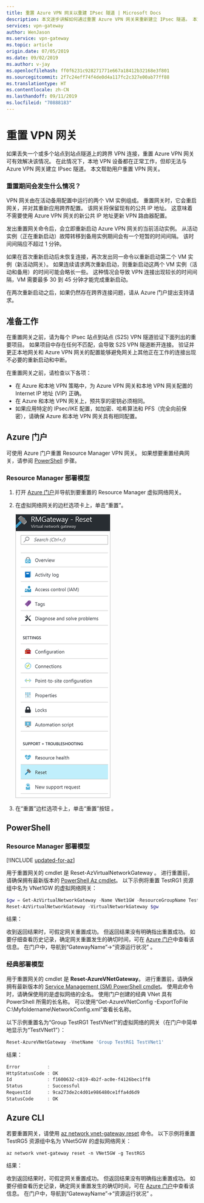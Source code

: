 ```yaml
---
title: 重置 Azure VPN 网关以重建 IPsec 隧道 | Microsoft Docs
description: 本文逐步讲解如何通过重置 Azure VPN 网关来重新建立 IPsec 隧道。 本文适用于经典和 Resource Manager 部署模型中的 VPN 网关。
services: vpn-gateway
author: WenJason
ms.service: vpn-gateway
ms.topic: article
origin.date: 07/05/2019
ms.date: 09/02/2019
ms.author: v-jay
ms.openlocfilehash: ff0f6231c928271771e667a18412b32168e3f801
ms.sourcegitcommit: 2f7c24eff74f4de0d4a117fc2c327e00ab77ff88
ms.translationtype: HT
ms.contentlocale: zh-CN
ms.lasthandoff: 09/11/2019
ms.locfileid: "70888183"
---
```

# <a name="reset-a-vpn-gateway"></a>重置 VPN 网关

如果丢失一个或多个站点到站点隧道上的跨界 VPN 连接，重置 Azure VPN 网关可有效解决该情况。 在此情况下，本地 VPN 设备都在正常工作，但却无法与 Azure VPN 网关建立 IPsec 隧道。 本文帮助用户重置 VPN 网关。

### <a name="what-happens-during-a-reset"></a>重置期间会发生什么情况？

VPN 网关由在活动备用配置中运行的两个 VM 实例组成。 重置网关时，它会重启网关，并对其重新应用跨界配置。 该网关将保留现有的公共 IP 地址。 这意味着不需要使用 Azure VPN 网关的新公共 IP 地址更新 VPN 路由器配置。

发出重置网关命令后，会立即重新启动 Azure VPN 网关的当前活动实例。 从活动实例（正在重新启动）故障转移到备用实例期间会有一个短暂的时间间隔。 该时间间隔应不超过 1 分钟。

如果在首次重新启动后未恢复连接，再次发出同一命令以重新启动第二个 VM 实例（新活动网关）。 如果连续请求两次重新启动，则重新启动这两个 VM 实例（活动和备用）的时间可能会略长一些。 这种情况会导致 VPN 连接出现较长的时间间隔，VM 需要最多 30 到 45 分钟才能完成重新启动。

在两次重新启动之后，如果仍然存在跨界连接问题，请从 Azure 门户提出支持请求。

## <a name="before"></a>准备工作

在重置网关之前，请为每个 IPsec 站点到站点 (S2S) VPN 隧道验证下面列出的重要项目。 如果项目中存在任何不匹配，会导致 S2S VPN 隧道断开连接。 验证并更正本地网关和 Azure VPN 网关的配置能够避免网关上其他正在工作的连接出现不必要的重新启动和中断。

在重置网关之前，请检查以下各项：

* 在 Azure 和本地 VPN 策略中，为 Azure VPN 网关和本地 VPN 网关配置的 Internet IP 地址 (VIP) 正确。
* 在 Azure 和本地 VPN 网关上，预共享的密钥必须相同。
* 如果应用特定的 IPsec/IKE 配置，如加密、哈希算法和 PFS（完全向前保密），请确保 Azure 和本地 VPN 网关具有相同配置。

## <a name="portal"></a>Azure 门户

可使用 Azure 门户重置 Resource Manager VPN 网关。 如果想要重置经典网关，请参阅 [PowerShell](#resetclassic) 步骤。

### <a name="resource-manager-deployment-model"></a>Resource Manager 部署模型

1. 打开 [Azure 门户](https://portal.azure.cn)并导航到要重置的 Resource Manager 虚拟网络网关。
2. 在虚拟网络网关的边栏选项卡上，单击“重置”。

   ![“重置 VPN 网关”边栏选项卡](./media/vpn-gateway-howto-reset-gateway/reset-vpn-gateway-portal.png)
3. 在“重置”边栏选项卡上，单击“重置”按钮  。

## <a name="ps"></a>PowerShell

### <a name="resource-manager-deployment-model"></a>Resource Manager 部署模型

[!INCLUDE [updated-for-az](../../includes/updated-for-az.md)]

用于重置网关的 cmdlet 是 Reset-AzVirtualNetworkGateway  。 进行重置前，请确保拥有最新版本的 [PowerShell Az cmdlet](https://docs.microsoft.com/powershell/module/az.network)。 以下示例将重置 TestRG1 资源组中名为 VNet1GW 的虚拟网络网关：

```powershell
$gw = Get-AzVirtualNetworkGateway -Name VNet1GW -ResourceGroupName TestRG1
Reset-AzVirtualNetworkGateway -VirtualNetworkGateway $gw
```

结果：

收到返回结果时，可假定网关重置成功。 但返回结果没有明确指出重置成功。 如要仔细查看历史记录，确定网关重置发生的确切时间，可在 [Azure 门户](https://portal.azure.cn)中查看该信息。 在门户中，导航到“GatewayName”->“资源运行状况”  。

### <a name="resetclassic"></a>经典部署模型

用于重置网关的 cmdlet 是 **Reset-AzureVNetGateway**。 进行重置前，请确保拥有最新版本的 [Service Management (SM) PowerShell cmdlet](https://docs.microsoft.com/powershell/azure/servicemanagement/install-azure-ps?view=azuresmps-4.0.0#azure-service-management-cmdlets)。 使用此命令时，请确保使用的是虚拟网络的全名。 使用门户创建的经典 VNet 具有 PowerShell 所需的长名称。 可以使用“Get-AzureVNetConfig -ExportToFile C:\Myfoldername\NetworkConfig.xml”查看长名称。

以下示例重置名为“Group TestRG1 TestVNet1”的虚拟网络的网关（在门户中简单地显示为“TestVNet1”）：

```powershell
Reset-AzureVNetGateway -VnetName 'Group TestRG1 TestVNet1'
```

结果：

```powershell
Error          :
HttpStatusCode : OK
Id             : f1600632-c819-4b2f-ac0e-f4126bec1ff8
Status         : Successful
RequestId      : 9ca273de2c4d01e986480ce1ffa4d6d9
StatusCode     : OK
```

## <a name="cli"></a>Azure CLI

若要重置网关，请使用 [az network vnet-gateway reset](/cli/network/vnet-gateway) 命令。 以下示例将重置 TestRG5 资源组中名为 VNet5GW 的虚拟网络网关：

```azurecli
az network vnet-gateway reset -n VNet5GW -g TestRG5
```

结果：

收到返回结果时，可假定网关重置成功。 但返回结果没有明确指出重置成功。 如要仔细查看历史记录，确定网关重置发生的确切时间，可在 [Azure 门户](https://portal.azure.cn)中查看该信息。 在门户中，导航到“GatewayName”->“资源运行状况”  。
